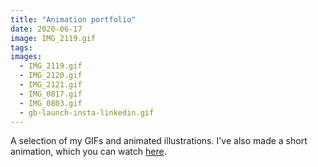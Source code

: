 ```yaml
---
title: "Animation portfolio"
date: 2020-06-17
image: IMG_2119.gif
tags:
images:
  - IMG_2119.gif
  - IMG_2120.gif
  - IMG_2121.gif
  - IMG_0817.gif
  - IMG_0803.gif
  - gb-launch-insta-linkedin.gif
---
```


A selection of my GIFs and animated illustrations. I've also made a short animation, which you can watch [here](https://youtu.be/1xTG7gBQeDM).